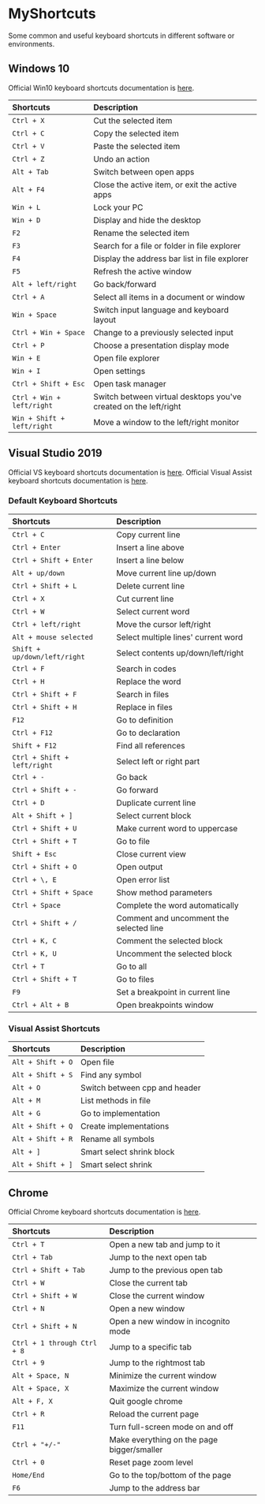 # MyShortcuts

Some common and useful keyboard shortcuts in different software or environments.

## Windows 10

Official Win10 keyboard shortcuts documentation is [here](https://support.microsoft.com/en-us/windows/keyboard-shortcuts-in-windows-dcc61a57-8ff0-cffe-9796-cb9706c75eec).

| Shortcuts | Description |
| :--- | :--- |
| `Ctrl + X` | Cut the selected item |
| `Ctrl + C` | Copy the selected item |
| `Ctrl + V` | Paste the selected item |
| `Ctrl + Z` | Undo an action |
| `Alt + Tab` | Switch between open apps |
| `Alt + F4` | Close the active item, or exit the active apps |
| `Win + L` | Lock your PC |
| `Win + D` | Display and hide the desktop |
| `F2` | Rename the selected item |
| `F3` | Search for a file or folder in file explorer |
| `F4` | Display the address bar list in file explorer |
| `F5` | Refresh the active window |
| `Alt + left/right` | Go back/forward |
| `Ctrl + A` | Select all items in a document or window |
| `Win + Space` | Switch input language and keyboard layout |
| `Ctrl + Win + Space` | Change to a previously selected input |
| `Ctrl + P` | Choose a presentation display mode |
| `Win + E` | Open file explorer |
| `Win + I` | Open settings |
| `Ctrl + Shift + Esc` | Open task manager |
| `Ctrl + Win + left/right` | Switch between virtual desktops you've created on the left/right |
| `Win + Shift + left/right` | Move a window to the left/right monitor |

## Visual Studio 2019

Official VS keyboard shortcuts documentation is [here](https://docs.microsoft.com/en-us/visualstudio/ide/default-keyboard-shortcuts-in-visual-studio?view=vs-2019). Official Visual Assist keyboard shortcuts documentation is [here](https://docs.wholetomato.com/default.asp?W375).

### Default Keyboard Shortcuts

| Shortcuts | Description |
| :--- | :--- |
| `Ctrl + C` | Copy current line |
| `Ctrl + Enter` | Insert a line above |
| `Ctrl + Shift + Enter` | Insert a line below |
| `Alt + up/down` | Move current line up/down |
| `Ctrl + Shift + L` | Delete current line |
| `Ctrl + X` | Cut current line |
| `Ctrl + W` | Select current word |
| `Ctrl + left/right` | Move the cursor left/right |
| `Alt + mouse selected` | Select multiple lines' current word |
| `Shift + up/down/left/right` | Select contents up/down/left/right |
| `Ctrl + F` | Search in codes |
| `Ctrl + H` | Replace the word |
| `Ctrl + Shift + F` | Search in files |
| `Ctrl + Shift + H` | Replace in files |
| `F12` | Go to definition |
| `Ctrl + F12` | Go to declaration |
| `Shift + F12` | Find all references |
| `Ctrl + Shift + left/right` | Select left or right part |
| `Ctrl + -` | Go back |
| `Ctrl + Shift + -` | Go forward |
| `Ctrl + D` | Duplicate current line |
| `Alt + Shift + ]` | Select current block |
| `Ctrl + Shift + U` | Make current word to uppercase |
| `Ctrl + Shift + T` | Go to file |
| `Shift + Esc` | Close current view |
| `Ctrl + Shift + O` | Open output |
| `Ctrl + \, E` | Open error list |
| `Ctrl + Shift + Space` | Show method parameters |
| `Ctrl + Space` | Complete the word automatically |
| `Ctrl + Shift + /` | Comment and uncomment the selected line |
| `Ctrl + K, C` | Comment the selected block |
| `Ctrl + K, U` | Uncomment the selected block |
| `Ctrl + T` | Go to all |
| `Ctrl + Shift + T` | Go to files |
| `F9` | Set a breakpoint in current line |
| `Ctrl + Alt + B` | Open breakpoints window |

### Visual Assist Shortcuts
| Shortcuts | Description |
| :--- | :--- |
| `Alt + Shift + O` | Open file |
| `Alt + Shift + S` | Find any symbol |
| `Alt + O` | Switch between cpp and header |
| `Alt + M` | List methods in file |
| `Alt + G` | Go to implementation |
| `Alt + Shift + Q` | Create implementations |
| `Alt + Shift + R` | Rename all symbols |
| `Alt + ]` | Smart select shrink block |
| `Alt + Shift + ]` | Smart select shrink |

## Chrome

Official Chrome keyboard shortcuts documentation is [here](https://support.google.com/chrome/answer/157179?hl=en).

| Shortcuts | Description |
| :--- | :--- |
| `Ctrl + T` | Open a new tab and jump to it |
| `Ctrl + Tab` | Jump to the next open tab |
| `Ctrl + Shift + Tab` | Jump to the previous open tab |
| `Ctrl + W` | Close the current tab |
| `Ctrl + Shift + W` | Close the current window |
| `Ctrl + N` | Open a new window |
| `Ctrl + Shift + N` | Open a new window in incognito mode |
| `Ctrl + 1 through Ctrl + 8` | Jump to a specific tab |
| `Ctrl + 9` | Jump to the rightmost tab |
| `Alt + Space, N` | Minimize the current window |
| `Alt + Space, X` | Maximize the current window |
| `Alt + F, X` | Quit google chrome |
| `Ctrl + R` | Reload the current page |
| `F11` | Turn full-screen mode on and off |
| `Ctrl + "+/-"` | Make everything on the page bigger/smaller |
| `Ctrl + 0` | Reset page zoom level |
| `Home/End` | Go to the top/bottom of the page |
| `F6` | Jump to the address bar |
